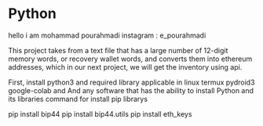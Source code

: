 # Python
hello i am mohammad pourahmadi 
instagram : e_pourahmadi

This project takes from a text file that has a large number of 12-digit memory words, or recovery wallet words,
and converts them into ethereum addresses, 
which in our next project, we will get the inventory using api.

First, install python3 and required library
applicable in linux termux pydroid3 google-colab and And any software that has the ability to install Python and its libraries
command for install pip librarys

pip install bip44
pip install bip44.utils
pip install eth_keys
